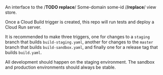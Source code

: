 An interface to the /**TODO replace**/ Some-domain some-id /**/replace**/ view store.

Once a Cloud Build trigger is created, this repo will run tests and deploy a Cloud Run server.

It is recommended to make three triggers, one for changes to a `staging` branch that builds `build-staging.yaml`, another for changes to the `master` branch that builds `build-sandbox.yaml`, and finally one for a release tag that builds `build.yaml`.

All development should happen on the staging environment. The sandbox and production environments should always be stable.
